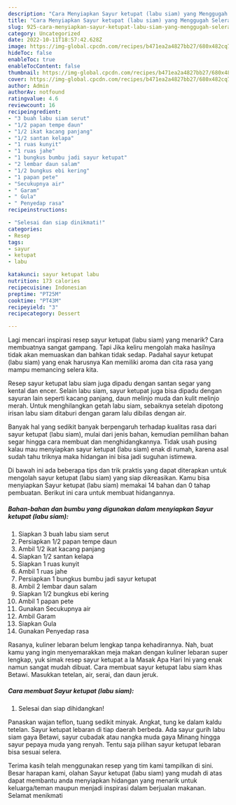 ```yaml
---
description: "Cara Menyiapkan Sayur ketupat (labu siam) yang Menggugah Selera, Buat Buka Puasa}"
title: "Cara Menyiapkan Sayur ketupat (labu siam) yang Menggugah Selera, Buat Buka Puasa}"
slug: 925-cara-menyiapkan-sayur-ketupat-labu-siam-yang-menggugah-selera-buat-buka-puasa
category: Uncategorized
date: 2022-10-11T18:57:42.628Z
image: https://img-global.cpcdn.com/recipes/b471ea2a4827bb27/680x482cq70/sayur-ketupat-labu-siam-foto-resep-utama.jpg
hideToc: false
enableToc: true
enableTocContent: false
thumbnail: https://img-global.cpcdn.com/recipes/b471ea2a4827bb27/680x482cq70/sayur-ketupat-labu-siam-foto-resep-utama.jpg
cover: https://img-global.cpcdn.com/recipes/b471ea2a4827bb27/680x482cq70/sayur-ketupat-labu-siam-foto-resep-utama.jpg
author: Admin
authorAv: notfound
ratingvalue: 4.6
reviewcount: 16
recipeingredient:
- "3 buah labu siam serut"
- "1/2 papan tempe daun"
- "1/2 ikat kacang panjang"
- "1/2 santan kelapa"
- "1 ruas kunyit"
- "1 ruas jahe"
- "1 bungkus bumbu jadi sayur ketupat"
- "2 lembar daun salam"
- "1/2 bungkus ebi kering"
- "1 papan pete"
- "Secukupnya air"
- " Garam"
- " Gula"
- " Penyedap rasa"
recipeinstructions:

- "Selesai dan siap dinikmati!"
categories:
- Resep
tags:
- sayur
- ketupat
- labu

katakunci: sayur ketupat labu 
nutrition: 173 calories
recipecuisine: Indonesian
preptime: "PT25M"
cooktime: "PT43M"
recipeyield: "3"
recipecategory: Dessert

---
```



Lagi mencari inspirasi resep sayur ketupat (labu siam) yang menarik? Cara membuatnya sangat gampang. Tapi Jika keliru mengolah maka hasilnya tidak akan memuaskan dan bahkan tidak sedap. Padahal sayur ketupat (labu siam) yang enak harusnya Kan memiliki aroma dan cita rasa yang mampu memancing selera kita.


Resep sayur ketupat labu siam juga dipadu dengan santan segar yang kental dan encer. Selain labu siam, sayur ketupat juga bisa dipadu dengan sayuran lain seperti kacang panjang, daun melinjo muda dan kulit melinjo merah. Untuk menghilangkan getah labu siam, sebaiknya setelah dipotong irisan labu siam ditaburi dengan garam lalu dibilas dengan air.

Banyak hal yang sedikit banyak berpengaruh terhadap kualitas rasa dari sayur ketupat (labu siam), mulai dari jenis bahan, kemudian pemilihan bahan segar hingga cara membuat dan menghidangkannya. Tidak usah pusing kalau mau menyiapkan sayur ketupat (labu siam) enak di rumah, karena asal sudah tahu triknya maka hidangan ini bisa jadi suguhan istimewa.


Di bawah ini ada beberapa tips dan trik praktis yang dapat diterapkan untuk mengolah sayur ketupat (labu siam) yang siap dikreasikan. Kamu bisa menyiapkan Sayur ketupat (labu siam) memakai 14 bahan dan 0 tahap pembuatan. Berikut ini cara untuk membuat hidangannya.

<!--inarticleads1-->

##### Bahan-bahan dan bumbu yang digunakan dalam menyiapkan Sayur ketupat (labu siam):

1. Siapkan 3 buah labu siam serut
1. Persiapkan 1/2 papan tempe daun
1. Ambil 1/2 ikat kacang panjang
1. Siapkan 1/2 santan kelapa
1. Siapkan 1 ruas kunyit
1. Ambil 1 ruas jahe
1. Persiapkan 1 bungkus bumbu jadi sayur ketupat
1. Ambil 2 lembar daun salam
1. Siapkan 1/2 bungkus ebi kering
1. Ambil 1 papan pete
1. Gunakan Secukupnya air
1. Ambil  Garam
1. Siapkan  Gula
1. Gunakan  Penyedap rasa


Rasanya, kuliner lebaran belum lengkap tanpa kehadirannya. Nah, buat kamu yang ingin menyemarakkan meja makan dengan kuliner lebaran super lengkap, yuk simak resep sayur ketupat a la Masak Apa Hari Ini yang enak namun sangat mudah dibuat. Cara membuat sayur ketupat labu siam khas Betawi. Masukkan tetelan, air, serai, dan daun jeruk. 

<!--inarticleads2-->

##### Cara membuat Sayur ketupat (labu siam):


1. Selesai dan siap dihidangkan!

Panaskan wajan teflon, tuang sedikit minyak. Angkat, tung ke dalam kaldu tetelan. Sayur ketupat lebaran di tiap daerah berbeda. Ada sayur gurih labu siam gaya Betawi, sayur cubadak atau nangka muda gaya Minang hingga sayur pepaya muda yang renyah. Tentu saja pilihan sayur ketupat lebaran bisa sesuai selera. 

Terima kasih telah menggunakan resep yang tim kami tampilkan di sini. Besar harapan kami, olahan Sayur ketupat (labu siam) yang mudah di atas dapat membantu anda menyiapkan hidangan yang menarik untuk keluarga/teman maupun menjadi inspirasi dalam berjualan makanan. Selamat menikmati
